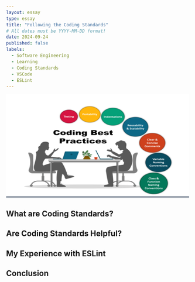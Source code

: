 ```yaml
---
layout: essay
type: essay
title: "Following the Coding Standards"
# All dates must be YYYY-MM-DD format!
date: 2024-09-24
published: false
labels:
  - Software Engineering
  - Learning
  - Coding Standards
  - VSCode
  - ESLint
---
```


<img width="500px" class="rounded float-start pe-4" src="../img/coding-standards/CodingStandards.png">

## What are Coding Standards?

## Are Coding Standards Helpful?

## My Experience with ESLint

## Conclusion
